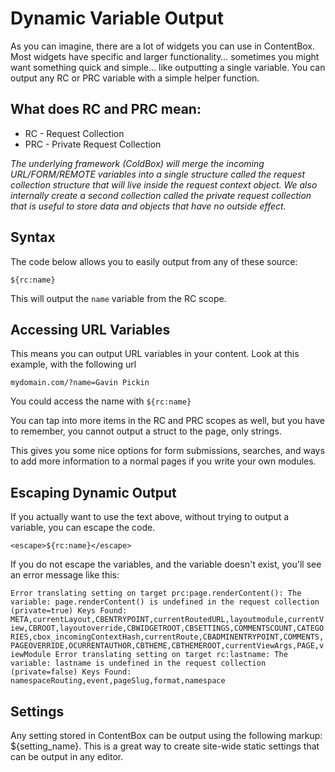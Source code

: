 # Dynamic Variable Output

As you can imagine, there are a lot of widgets you can use in ContentBox. Most widgets have specific and larger functionality… sometimes you might want something quick and simple… like outputting a single variable. You can output any RC or PRC variable with a simple helper function.

## What does RC and PRC mean:

* RC - Request Collection
* PRC - Private Request Collection

_The underlying framework \(ColdBox\) will merge the incoming URL/FORM/REMOTE variables into a single structure called the request collection structure that will live inside the request context object. We also internally create a second collection called the private request collection that is useful to store data and objects that have no outside effect._

## Syntax

The code below allows you to easily output from any of these source:

`${rc:name}`

This will output the `name` variable from the RC scope.

## Accessing URL Variables

This means you can output URL variables in your content. Look at this example, with the following url

`mydomain.com/?name=Gavin Pickin`

You could access the name with `${rc:name}`

You can tap into more items in the RC and PRC scopes as well, but you have to remember, you cannot output a struct to the page, only strings.

This gives you some nice options for form submissions, searches, and ways to add more information to a normal pages if you write your own modules.

## Escaping Dynamic Output

If you actually want to use the text above, without trying to output a variable, you can escape the code.

`<escape>${rc:name}</escape>`

If you do not escape the variables, and the variable doesn't exist, you'll see an error message like this:

`Error translating setting on target prc:page.renderContent(): The variable: page.renderContent() is undefined in the request collection (private=true) Keys Found: META,currentLayout,CBENTRYPOINT,currentRoutedURL,layoutmodule,currentView,CBROOT,layoutoverride,CBWIDGETROOT,CBSETTINGS,COMMENTSCOUNT,CATEGORIES,cbox_incomingContextHash,currentRoute,CBADMINENTRYPOINT,COMMENTS,PAGEOVERRIDE,OCURRENTAUTHOR,CBTHEME,CBTHEMEROOT,currentViewArgs,PAGE,viewModule Error translating setting on target rc:lastname: The variable: lastname is undefined in the request collection (private=false) Keys Found: namespaceRouting,event,pageSlug,format,namespace`

## Settings

Any setting stored in ContentBox can be output using the following markup: ${setting\_name}. This is a great way to create site-wide static settings that can be output in any editor.

